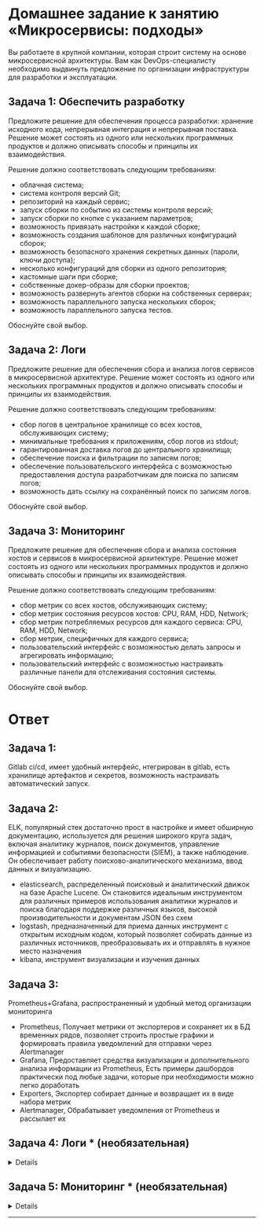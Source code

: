 # Домашнее задание к занятию «Микросервисы: подходы»

Вы работаете в крупной компании, которая строит систему на основе микросервисной архитектуры.
Вам как DevOps-специалисту необходимо выдвинуть предложение по организации инфраструктуры для разработки и эксплуатации.


## Задача 1: Обеспечить разработку

Предложите решение для обеспечения процесса разработки: хранение исходного кода, непрерывная интеграция и непрерывная поставка. 
Решение может состоять из одного или нескольких программных продуктов и должно описывать способы и принципы их взаимодействия.

Решение должно соответствовать следующим требованиям:
- облачная система;
- система контроля версий Git;
- репозиторий на каждый сервис;
- запуск сборки по событию из системы контроля версий;
- запуск сборки по кнопке с указанием параметров;
- возможность привязать настройки к каждой сборке;
- возможность создания шаблонов для различных конфигураций сборок;
- возможность безопасного хранения секретных данных (пароли, ключи доступа);
- несколько конфигураций для сборки из одного репозитория;
- кастомные шаги при сборке;
- собственные докер-образы для сборки проектов;
- возможность развернуть агентов сборки на собственных серверах;
- возможность параллельного запуска нескольких сборок;
- возможность параллельного запуска тестов.

Обоснуйте свой выбор.

## Задача 2: Логи

Предложите решение для обеспечения сбора и анализа логов сервисов в микросервисной архитектуре.
Решение может состоять из одного или нескольких программных продуктов и должно описывать способы и принципы их взаимодействия.

Решение должно соответствовать следующим требованиям:
- сбор логов в центральное хранилище со всех хостов, обслуживающих систему;
- минимальные требования к приложениям, сбор логов из stdout;
- гарантированная доставка логов до центрального хранилища;
- обеспечение поиска и фильтрации по записям логов;
- обеспечение пользовательского интерфейса с возможностью предоставления доступа разработчикам для поиска по записям логов;
- возможность дать ссылку на сохранённый поиск по записям логов.

Обоснуйте свой выбор.

## Задача 3: Мониторинг

Предложите решение для обеспечения сбора и анализа состояния хостов и сервисов в микросервисной архитектуре.
Решение может состоять из одного или нескольких программных продуктов и должно описывать способы и принципы их взаимодействия.

Решение должно соответствовать следующим требованиям:
- сбор метрик со всех хостов, обслуживающих систему;
- сбор метрик состояния ресурсов хостов: CPU, RAM, HDD, Network;
- сбор метрик потребляемых ресурсов для каждого сервиса: CPU, RAM, HDD, Network;
- сбор метрик, специфичных для каждого сервиса;
- пользовательский интерфейс с возможностью делать запросы и агрегировать информацию;
- пользовательский интерфейс с возможностью настраивать различные панели для отслеживания состояния системы.

Обоснуйте свой выбор.

# Ответ

## Задача 1:

Gitlab ci/cd, имеет удобный интерфейс, нтегрирован в gitlab, есть хранилище артефактов и секретов, возможность настраивать автоматический запуск.

## Задача 2:

ELK, популярный стек достаточно прост в настройке и имеет обширную документацию, используется для решения широкого круга задач, включая аналитику журналов, поиск документов, управление информацией и событиями безопасности (SIEM), а также наблюдение. Он обеспечивает работу поисково-аналитического механизма, ввод данных и визуализацию.

- elasticsearch, распределенный поисковый и аналитический движок на базе Apache Lucene. Он становится идеальным инструментом для различных примеров использования аналитики журналов и поиска благодаря поддержке различных языков, высокой производительности и документам JSON без схем
- logstash, предназначенный для приема данных инструмент с открытым исходным кодом, который позволяет собирать данные из различных источников, преобразовывать их и отправлять в нужное место назначения
- kibana, инструмент визуализации и изучения данных

## Задача 3:

Prometheus+Grafana, распространенный и удобный метод организации мониторинга

- Prometheus, Получает метрики от экспортеров и сохраняет их в БД временных рядов, позволяет строить простые графики и формировать правила уведомлений для отправки через Alertmanager
- Grafana, Предоставляет средства визуализации и дополнительного анализа информации из Prometheus, Есть примеры дашбордов практически под любые задачи, которые при необходимости можно легко доработать
- Exporters, Экспортер собирает данные и возвращает их в виде набора метрик 
- Alertmanager, Обрабатывает уведомления от Prometheus и рассылает их


## Задача 4: Логи * (необязательная)
<details>
Продолжить работу по задаче API Gateway: сервисы, используемые в задаче, пишут логи в stdout. 

Добавить в систему сервисы для сбора логов Vector + ElasticSearch + Kibana со всех сервисов, обеспечивающих работу API.

### Результат выполнения: 

docker compose файл, запустив который можно перейти по адресу http://localhost:8081, по которому доступна Kibana.
Логин в Kibana должен быть admin, пароль qwerty123456.
</details>

## Задача 5: Мониторинг * (необязательная)
<details>
Продолжить работу по задаче API Gateway: сервисы, используемые в задаче, предоставляют набор метрик в формате prometheus:

- сервис security по адресу /metrics,
- сервис uploader по адресу /metrics,
- сервис storage (minio) по адресу /minio/v2/metrics/cluster.

Добавить в систему сервисы для сбора метрик (Prometheus и Grafana) со всех сервисов, обеспечивающих работу API.
Построить в Graphana dashboard, показывающий распределение запросов по сервисам.

### Результат выполнения: 

docker compose файл, запустив который можно перейти по адресу http://localhost:8081, по которому доступна Grafana с настроенным Dashboard.
Логин в Grafana должен быть admin, пароль qwerty123456.
</details>

---
